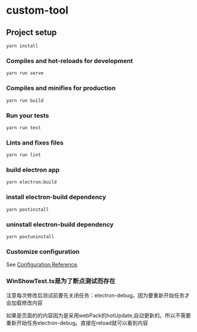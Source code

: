 # custom-tool

## Project setup
```
yarn install
```

### Compiles and hot-reloads for development
```
yarn run serve
```

### Compiles and minifies for production
```
yarn run build
```

### Run your tests
```
yarn run test
```

### Lints and fixes files
```
yarn run lint
```

###  build electron app
```
yarn electron:build
```

### install electron-build dependency
```
yarn postinstall
```

### uninstall electron-build dependency
```
yarn postuninstall
```




### Customize configuration
See [Configuration Reference](https://cli.vuejs.org/config/).


### WinShowTest.ts是为了断点测试而存在
注意每次修改后测试前要先关闭任务：electron-debug。因为要重新开始任务才会加载修改内容

如果是页面的的内容因为是采用webPack的hotUpdate,自动更新的。所以不需要重新开始任务electron-debug。直接在reload就可以看到内容